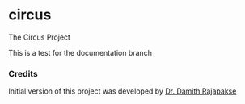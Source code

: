 # circus
The Circus Project

This is a test for the documentation branch

### Credits

Initial version of this project was developed by [Dr. Damith Rajapakse](https://github.com/damithc)
